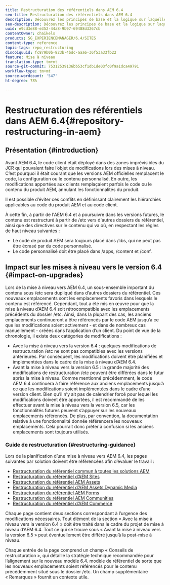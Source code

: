 ```yaml
---
title: Restructuration des référentiels dans AEM 6.4
seo-title: Restructuration des référentiels dans AEM 6.4
description: Découvrez les principes de base et la logique sur laquelle repose le reformatage des référentiels dans AEM 6.4
seo-description: Découvrez les principes de base et la logique sur laquelle repose le reformatage des référentiels dans AEM 6.4
uuid: e9cd3e88-e352-44a8-9b97-69488d3267cb
contentOwner: chaikels
products: SG_EXPERIENCEMANAGER/6.4/SITES
content-type: reference
topic-tags: repo_restructuring
discoiquuid: fc879b0b-823b-4bdc-aaa6-36f53a33fb22
feature: Mise à niveau
translation-type: tm+mt
source-git-commit: 75312539136bb53cf1db1de03fc0f9a1dca49791
workflow-type: tm+mt
source-wordcount: '547'
ht-degree: 78%

---
```



# Restructuration des référentiels dans AEM 6.4{#repository-restructuring-in-aem}

## Présentation {#introduction}

Avant AEM 6.4, le code client était déployé dans des zones imprévisibles du JCR qui pouvaient faire l’objet de modifications lors des mises à niveau. C’est pourquoi il était courant que les versions AEM officielles remplacent le code, la configuration ou le contenu personnalisé. En outre, les modifications apportées aux clients remplaçaient parfois le code ou le contenu du produit AEM, annulant les fonctionnalités du produit.

Il est possible d’éviter ces conflits en définissant clairement les hiérarchies applicables au code du produit AEM et au code client.

À cette fin, à partir de l&#39;AEM 6.4 et à poursuivre dans les versions futures, le contenu est restructuré à partir de /etc vers d&#39;autres dossiers du référentiel, ainsi que des directives sur le contenu qui va où, en respectant les règles de haut niveau suivantes :

* Le code de produit AEM sera toujours placé dans /libs, qui ne peut pas être écrasé par du code personnalisé.
* Le code personnalisé doit être placé dans /apps, /content et /conf.

## Impact sur les mises à niveau vers le version 6.4 {#impact-on-upgrades}

Lors de la mise à niveau vers AEM 6.4, un sous-ensemble important du contenu sous /etc sera dupliqué dans d’autres dossiers du référentiel. Ces nouveaux emplacements sont les emplacements favoris dans lesquels le contenu est référencé. Cependant, tout a été mis en œuvre pour que la mise à niveau d’AEM 6.4 soit rétrocompatible avec les emplacements précédents du dossier /etc. Ainsi, dans la plupart des cas, les anciens emplacements continueront à être référencés par le code AEM jusqu’à ce que les modifications soient activement - et dans de nombreux cas manuellement - créées dans l’application d’un client. Du point de vue de la chronologie, il existe deux catégories de modifications :

* Avec la mise à niveau vers la version 6.4 : quelques modifications de restructuration /etc ne sont pas compatibles avec les versions antérieures. Par conséquent, les modifications doivent être planifiées et implémentées dans le cadre de la mise à niveau d’AEM 6.4.
* Avant la mise à niveau vers la version 6.5 : la grande majorité des modifications de restructuration /etc peuvent être différées dans le futur après la mise à niveau. Comme mentionné précédemment, le code AEM 6.4 continuera à faire référence aux anciens emplacements jusqu’à ce que les modifications soient implémentées dans le cadre d’une version client. Bien qu’il n’y ait pas de calendrier forcé pour lequel les modifications doivent être apportées, il est recommandé de les effectuer avant la mise à niveau vers la version 6.5, car les fonctionnalités futures peuvent s’appuyer sur les nouveaux emplacements référencés. De plus, par convention, la documentation relative à une fonctionnalité donnée référencera les nouveaux emplacements. Cela pourrait donc prêter à confusion si les anciens emplacements sont toujours utilisés.

### Guide de restructuration {#restructuring-guidance}

Lors de la planification d’une mise à niveau vers AEM 6.4, les pages suivantes par solution doivent être référencées afin d’évaluer le travail :

* [Restructuration du référentiel commun à toutes les solutions AEM](/help/sites-deploying/all-repository-restructuring-in-aem-6-4.md)
* [Restructuration du référentiel d’AEM Sites](/help/sites-deploying/sites-repository-restructuring-in-aem-6-4.md)
* [Restructuration du référentiel AEM Assets](/help/sites-deploying/assets-repository-restructuring-in-aem-6-4.md)
* [Restructuration du référentiel d’AEM Assets Dynamic Media](/help/sites-deploying/dynamicmedia-repository-restructuring-in-aem-6-4.md)
* [Restructuration du référentiel AEM Forms](/help/sites-deploying/forms-repository-restructuring-in-aem-6-4.md)
* [Restructuration du référentiel AEM Communities](/help/sites-deploying/communities-repository-restructuring-in-aem-6-4.md)
* [Restructuration du référentiel d’AEM Commerce](/help/sites-deploying/ecommerce-repository-restructuring-in-aem-6-4.md)

Chaque page contient deux sections correspondant à l’urgence des modifications nécessaires. Tout élément de la section « Avec la mise à niveau vers la version 6.4 » doit être traité dans le cadre du projet de mise à niveau d’AEM 6.4. Tout ce qui se trouve sous « Avant la mise à niveau vers la version 6.5 » peut éventuellement être différé jusqu’à la post-mise à niveau.

Chaque entrée de la page comprend un champ « Conseils de restructuration », qui détaille la stratégie technique recommandée pour l’alignement sur le nouveau modèle 6.4.  modèle de référentiel de sorte que les nouveaux emplacements soient référencés pour le contenu précédemment situé sous le dossier /etc. Un champ supplémentaire « Remarques » fournit un contexte utile.

